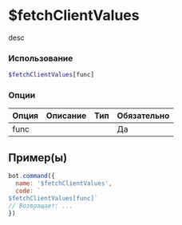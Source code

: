# $fetchClientValues
desc
### Использование
```php
$fetchClientValues[func]
```

### Опции

| Опция | Описание | Тип | Обязательно |
|--------|-------------|------|----------|
| func |  |  | Да |  
## Пример(ы)

```javascript
bot.command({
  name: '$fetchClientValues',
  code: `
$fetchClientValues[func]`
// Возвращает: ...
})
```